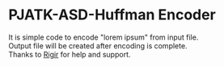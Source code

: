 # PJATK-ASD-Huffman Encoder
It is simple code to encode "lorem ipsum" from input file.</br>
Output file will be created after encoding is complete.</br>
Thanks to [Rigir](https://github.com/rigir) for help and support.
